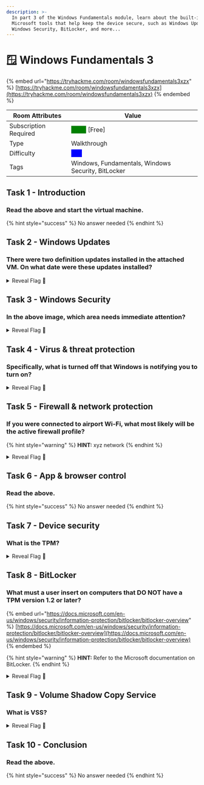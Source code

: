 ```yaml
---
description: >-
  In part 3 of the Windows Fundamentals module, learn about the built-in
  Microsoft tools that help keep the device secure, such as Windows Updates,
  Windows Security, BitLocker, and more...
---
```


# 🪟 Windows Fundamentals 3

{% embed url="https://tryhackme.com/room/windowsfundamentals3xzx" %}
[https://tryhackme.com/room/windowsfundamentals3xzx](https://tryhackme.com/room/windowsfundamentals3xzx)
{% endembed %}



| Room Attributes       | Value                                                                   |
| --------------------- | ----------------------------------------------------------------------- |
| Subscription Required |  <mark style="color:green;background-color:green;">False</mark> \[Free] |
| Type                  | Walkthrough                                                             |
| Difficulty            |  <mark style="color:blue;background-color:blue;">Info</mark>            |
| Tags                  | Windows, Fundamentals, Windows Security, BitLocker                      |

## Task 1 - Introduction

### Read the above and start the virtual machine.

{% hint style="success" %}
No answer needed
{% endhint %}



## Task 2 - Windows Updates

### There were two definition updates installed in the attached VM. On what date were these updates installed?

<details>

<summary>Reveal Flag <span data-gb-custom-inline data-tag="emoji" data-code="1f6a9">🚩</span></summary>

:triangular\_flag\_on\_post:`5/3/2021`

</details>



## Task 3 - Windows Security

### In the above image, which area needs immediate attention?

<details>

<summary>Reveal Flag <span data-gb-custom-inline data-tag="emoji" data-code="1f6a9">🚩</span></summary>

:triangular\_flag\_on\_post:`Virus & threat protection`

</details>



## Task 4 - Virus & threat protection

### Specifically, what is turned off that Windows is notifying you to turn on?

<details>

<summary>Reveal Flag <span data-gb-custom-inline data-tag="emoji" data-code="1f6a9">🚩</span></summary>

:triangular\_flag\_on\_post:`Real-time protection`

</details>



## Task 5 - Firewall & network protection

### If you were connected to airport Wi-Fi, what most likely will be the active firewall profile?

{% hint style="warning" %}
**HINT:** xyz network
{% endhint %}

<details>

<summary>Reveal Flag <span data-gb-custom-inline data-tag="emoji" data-code="1f6a9">🚩</span></summary>

:triangular\_flag\_on\_post:`Public network`

</details>



## Task 6 - App & browser control

### Read the above.

{% hint style="success" %}
No answer needed
{% endhint %}



## Task 7 - Device security

### What is the TPM?

<details>

<summary>Reveal Flag <span data-gb-custom-inline data-tag="emoji" data-code="1f6a9">🚩</span></summary>

:triangular\_flag\_on\_post:`Trusted Platform Module`

</details>



## Task 8 - BitLocker

### What must a user insert on computers that **DO NOT** have a TPM version 1.2 or later?

{% embed url="https://docs.microsoft.com/en-us/windows/security/information-protection/bitlocker/bitlocker-overview" %}
[https://docs.microsoft.com/en-us/windows/security/information-protection/bitlocker/bitlocker-overview](https://docs.microsoft.com/en-us/windows/security/information-protection/bitlocker/bitlocker-overview)
{% endembed %}

{% hint style="warning" %}
**HINT:** Refer to the Microsoft documentation on BitLocker.
{% endhint %}

<details>

<summary>Reveal Flag <span data-gb-custom-inline data-tag="emoji" data-code="1f6a9">🚩</span></summary>

:triangular\_flag\_on\_post:`USB startup key`

</details>



## Task 9 - Volume Shadow Copy Service

### What is VSS?

<details>

<summary>Reveal Flag <span data-gb-custom-inline data-tag="emoji" data-code="1f6a9">🚩</span></summary>

:triangular\_flag\_on\_post:`Volume Shadow Copy Service`

</details>



## Task 10 - Conclusion

### Read the above.

{% hint style="success" %}
No answer needed
{% endhint %}

